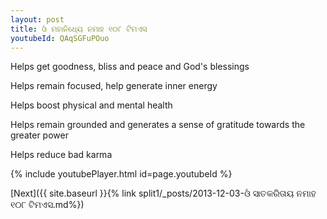 ```yaml
---
layout: post
title: ଓଁ ମହାନିଧ୍ୟେ ନମାହ ୧୦୮ ଟିମଏସ
youtubeId: QAqSGFuPOuo
---
```

 
 
Helps get goodness, bliss and peace and God's blessings
 
Helps remain focused, help generate inner energy 
 
Helps boost physical and mental health 
 
Helps remain grounded and generates a sense of gratitude towards the greater power 
 
Helps reduce bad karma
 
 
 
 


{% include youtubePlayer.html id=page.youtubeId %}
 
[Next]({{ site.baseurl }}{% link  split1/_posts/2013-12-03-ଓଁ ସାତକରିତାୟ ନମାହ ୧୦୮ ଟିମଏସ.md%})
 
